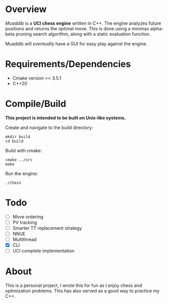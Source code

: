 # Overview
*Muaddib* is a **UCI chess engine** written in C++. The engine analyzes future positions and returns the optimal move. This is done using a minimax alpha-beta pruning search algorithm, along with a static evaluation function.

Muaddib will *eventually* have a GUI for easy play against the engine.

# Requirements/Dependencies
- Cmake version >= 3.5.1
- C++20

# Compile/Build
**This project is intended to be built on Unix-like systems.**

Create and navigate to the build directory:
```
mkdir build
cd build
```
Build with cmake:
```
cmake ../src
make
```
Run the engine:
```
./chess
```

# Todo
- [ ] Move ordering
- [ ] PV tracking
- [ ] Smarter TT replacement strategy
- [ ] NNUE
- [ ] Multithread
- [X] CLI
- [ ] UCI complete implementation

# About
This is a personal project, I wrote this for fun as I enjoy chess and optimization problems. This has also served as a good way to practice my C++.
